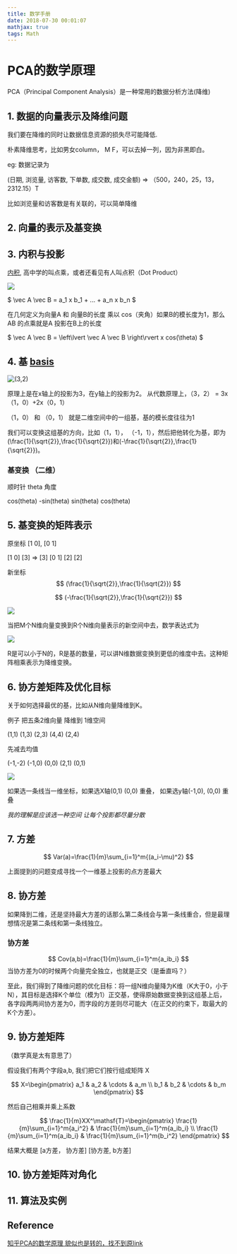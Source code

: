 ```yaml
---
title: 数学手册
date: 2018-07-30 00:01:07
mathjax: true
tags: Math
---
```


# PCA的数学原理

PCA（Principal Component Analysis）是一种常用的数据分析方法(降维)

## 1. 数据的向量表示及降维问题

我们要在降维的同时让数据信息资源的损失尽可能降低.

朴素降维思考，比如男女column， M F，可以去掉一列，因为非黑即白。

eg: 数据记录为

(日期, 浏览量, 访客数, 下单数, 成交数, 成交金额) => （500，240，25，13，2312.15）T

比如浏览量和访客数是有关联的，可以简单降维

## 2. 向量的表示及基变换

## 3. 内积与投影

[内积](https://zh.wikipedia.org/wiki/%E7%82%B9%E7%A7%AF), 高中学的叫点乘，或者还看见有人叫点积（Dot Product）

![](https://wikimedia.org/api/rest_v1/media/math/render/svg/d7de7b9aa6a9bbc6f6435c24173c0597464c8420)

$ \vec A \vec B = a_1 x b_1 + ... + a_n x b_n $

在几何定义为向量A 和 向量B的长度 乘以 cos（夹角）如果B的模长度为1，那么AB 的点乘就是A 投影在B上的长度

$ \vec A \vec B = \left\lvert \vec A \vec B \right\rvert x cos(\theta) $

## 4. 基 [basis](https://zh.wikipedia.org/wiki/%E5%9F%BA_(%E7%B7%9A%E6%80%A7%E4%BB%A3%E6%95%B8))

![(3,2)](https://pic2.zhimg.com/80/df6a713c1b97cc55bd20afce46ace718_hd.jpg)

原理上是在x轴上的投影为3，在y轴上的投影为2。 从代数原理上，（3，2） = 3x（1，0）+2x（0，1）

（1，0） 和 （0，1） 就是二维空间中的一组基，基的模长度往往为1

我们可以变换这组基的方向，比如（1，1）， （-1，1），然后把他转化为基，即为 (\frac{1}{\sqrt{2}},\frac{1}{\sqrt{2}})和(-\frac{1}{\sqrt{2}},\frac{1}{\sqrt{2}})。 

### 基变换 （二维）

顺时针 theta 角度

cos(theta) -sin(theta)
sin(theta) cos(theta)

## 5. 基变换的矩阵表示

原坐标 [1 0], [0 1]

[1 0]  [3]  => [3]
[0 1]  [2]     [2]

新坐标
$$ (\frac{1}{\sqrt{2}},\frac{1}{\sqrt{2}}) $$ 

$$ (-\frac{1}{\sqrt{2}},\frac{1}{\sqrt{2}}) $$

![](https://www.zhihu.com/equation?tex=%5Cbegin%7Bpmatrix%7D+1%2F%5Csqrt%7B2%7D+%26+1%2F%5Csqrt%7B2%7D+%5C%5C+-1%2F%5Csqrt%7B2%7D+%26+1%2F%5Csqrt%7B2%7D+%5Cend%7Bpmatrix%7D+%5Cbegin%7Bpmatrix%7D+3+%5C%5C+2+%5Cend%7Bpmatrix%7D+%3D+%5Cbegin%7Bpmatrix%7D+5%2F%5Csqrt%7B2%7D+%5C%5C+-1%2F%5Csqrt%7B2%7D+%5Cend%7Bpmatrix%7D)

当把M个N维向量变换到R个N维向量表示的新空间中去，数学表达式为

![](https://www.zhihu.com/equation?tex=%5Cbegin%7Bpmatrix%7D+p_1+%5C%5C+p_2+%5C%5C+%5Cvdots+%5C%5C+p_R+%5Cend%7Bpmatrix%7D+%5Cbegin%7Bpmatrix%7D+a_1+%26+a_2+%26+%5Ccdots+%26+a_M+%5Cend%7Bpmatrix%7D+%3D+%5Cbegin%7Bpmatrix%7D+p_1a_1+%26+p_1a_2+%26+%5Ccdots+%26+p_1a_M+%5C%5C+p_2a_1+%26+p_2a_2+%26+%5Ccdots+%26+p_2a_M+%5C%5C+%5Cvdots+%26+%5Cvdots+%26+%5Cddots+%26+%5Cvdots+%5C%5C+p_Ra_1+%26+p_Ra_2+%26+%5Ccdots+%26+p_Ra_M+%5Cend%7Bpmatrix%7D)

R是可以小于N的，R是基的数量，可以讲N维数据变换到更低的维度中去。这种矩阵相乘表示为降维变换。

## 6. 协方差矩阵及优化目标

关于如何选择最优的基，比如从N维向量降维到K。

例子 把五条2维向量 降维到 1维空间

(1,1) (1,3) (2,3) (4,4) (2,4)

先减去均值

(-1,-2) (-1,0) (0,0) (2,1) (0,1)

![](https://pic2.zhimg.com/80/e01296f282109b59e18086843866f81a_hd.jpg)

如果选一条线当一维坐标，如果选X轴(0,1) (0,0) 重叠， 如果选y轴(-1,0), (0,0) 重叠

*我的理解是应该选一种空间 让每个投影都尽量分散*

## 7. 方差

$$ Var(a)=\frac{1}{m}\sum_{i=1}^m{(a_i-\mu)^2} $$

上面提到的问题变成寻找一个一维基上投影的点方差最大

## 8. 协方差

如果降到二维，还是坚持最大方差的话那么第二条线会与第一条线重合，但是最理想情况是第二条线和第一条线独立。

### 协方差

$$ Cov(a,b)=\frac{1}{m}\sum_{i=1}^m{a_ib_i} $$ 当协方差为0的时候两个向量完全独立，也就是正交（是垂直吗？）

至此，我们得到了降维问题的优化目标：将一组N维向量降为K维（K大于0，小于N），其目标是选择K个单位（模为1）正交基，使得原始数据变换到这组基上后，各字段两两间协方差为0，而字段的方差则尽可能大（在正交的约束下，取最大的K个方差）。

## 9. 协方差矩阵

（数学真是太有意思了）

假设我们有两个字段a,b, 我们把它们按行组成矩阵 X 

$$ X=\begin{pmatrix} a_1 & a_2 & \cdots & a_m \\ b_1 & b_2 & \cdots & b_m \end{pmatrix} $$

然后自己相乘并乘上系数

$$ \frac{1}{m}XX^\mathsf{T}=\begin{pmatrix} \frac{1}{m}\sum_{i=1}^m{a_i^2} & \frac{1}{m}\sum_{i=1}^m{a_ib_i} \\ \frac{1}{m}\sum_{i=1}^m{a_ib_i} & \frac{1}{m}\sum_{i=1}^m{b_i^2} \end{pmatrix} $$

结果大概是
[a方差， 协方差]
[协方差,  b方差]

## 10. 协方差矩阵对角化

## 11. 算法及实例


## Reference


[知乎PCA的数学原理 貌似也是转的，找不到原link](https://zhuanlan.zhihu.com/p/21580949) 
